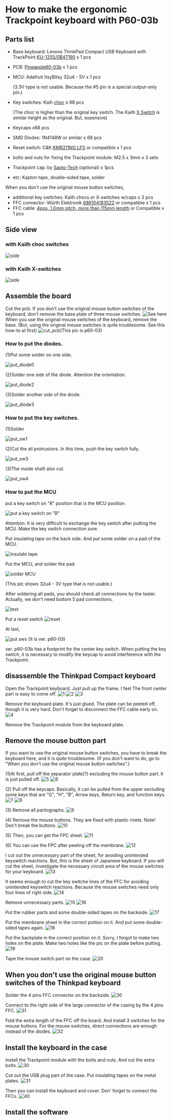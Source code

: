 # How to make the ergonomic Trackpoint keyboard with P60-03b

## Parts list
- Base keyboard: Lenovo ThinkPad Compact USB Keyboard with TrackPoint [KU-1255/0B47190](https://support.lenovo.com/us/en/solutions/pd026745-thinkpad-compact-usb-keyboard-with-trackpoint-overview-and-service-parts) x 1 pcs
- PCB: [Pineapple60-03b](https://www.etsy.com/shop/SaotoTech) x 1 pcs
- MCU: Adafruit ItsyBitsy 32u4 - 5V x 1 pcs

    (3.3V type is not usable. Because the #5 pin is a special output-only pin.)
- Key switches: Kaih [choc](https://www.kailhswitch.com/mechanical-keyboard-switches/low-profile-key-switches/linear-mechanical-keyboard-switches.html) x 68 pcs

    (The choc is higher than the original key switch. The Kailh [X Switch](https://www.kailhswitch.com/mechanical-keyboard-switches/low-profile-key-switches/thin-notebook-mechanical-key-switch.html) is similar height as the original. But, expensive)
- Keycaps x68 pcs
- SMD Diodes: 1N4148W or similar x 68 pcs
- Reset switch: C&K [KMR211NG LFS](https://www.digikey.com/en/products/detail/c-k/KMR211NG-LFS/2176494) or compatible x 1 pcs

- bolts and nuts for fixing the Trackpoint module: M2.5 x 3mm x 3 sets
- Trackpoint cap: by [Saoto-Tech](https://www.etsy.com/shop/SaotoTech) (optional) x 1pcs
- etc: Kapton tape, double-sided tape, solder 

When you don't use the original mouse button switches,
- additional key switches: Kailh chocs or X-switches w/caps x 3 pcs
- FFC connector:  	Würth Elektronik  [686104183522](https://www.digikey.jp/product-detail/en/w%C3%BCrth-elektronik/686104183522/732-11326-1-ND/7087352) or compatible x 1 pcs
- FFC cable: [4pos, 1.0mm pitch, more than 115mm length](https://www.digikey.jp/product-detail/en/molex/0152670709/WM22903-ND/4427461) or Compatible x 1 pcs

## Side view
### with Kailh choc switches
![side](pics/TP_KB_p60-03b_side.jpg)

### with Kailh X-switches
![side](pics/TP_KB_p60-03_xswitch_side.jpg)

## Assemble the board
Cut the pcb. 
If you don't use the original mouse button switches of the keyboard, don't remove the base plate of three mouse switches. 
![See here](pics/01_cut_pcb1b.jpg)
When you use the original mouse switches of the keyboard, remove the base.
(But, using the original mouse switches is quite troublesome. See this how-to at first)
![cut_pcb](pics/02_cut_pcb2.jpg)(This pic is p60-03)

### How to put the diodes.

(1)Put some solder on one side.

![put_diode0](pics/put_diode0.jpg)

(2)Solder one side of the diode. Attention the orientation.

![put_diode2](pics/put_diode2.jpg)

(3)Solder another side of the diode.

![put_diode3](pics/put_diode3.jpg)

### How to put the key switches.

(1)Solder

![put_sw1](pics/put_sw1.jpg)

(2)Cut the all protrusions. In this time, push the key switch fully.

![put_sw3](pics/put_sw3.jpg)

(3)The inside shaft also cut.

![put_sw4](pics/put_sw4.jpg)

### How to put the MCU

put a key switch on "R" position that is the MCU position.

![put a key switch on "R"](pics/03_put_R_sw.jpg)

Attention: It is very difficult to exchange the key switch after putting the MCU. Make the key switch connection sure.

Put insulating tape on the back side. And put some solder on a pad of the MCU.

![insulate tape](pics/04_put_insulate_tape.jpg)

Put the MCU, and solder the pad.

![solder MCU](pics/05_put_mcu.jpg)

(This pic shows 32u4 - 3V type that is not usable.)


After soldering all pads, you should check all connections by the tester. Actually, we don't need bottom 5 pad connections.

![test](pics/06_test_mcu.jpg)

Put a reset switch
![reset](pics/07_put_reset.jpg)


At last,

![put sws](pics/07_put_sws.jpg)
(It is ver. p60-03)

ver. p60-03b has a footprint for the center key switch. When putting the key switch, it is necessary to modify the keycap to avoid interference with the Trackpoint.

## disassemble the Thinkpad Compact keyboard

Open the Trackpoint keyboard. Just pull up the frame. I feel The front center part is easy to come off.
![1](pics/disassemble_keyboard1.jpg)
![2](pics/disassemble_keyboard2.jpg)
![3](pics/disassemble_keyboard3.jpg)

Remove the keyboard plate. It's just glued. The plate can be peeled off, though it is very hard. 
Don't forget to disconnect the FFC cable early on.
![4](pics/disassemble_keyboard4.jpg)

Remove the Trackpoint module from the keyboard plate.

## Remove the mouse button part
If you want to use the original mouse button switches, you have to break the keyboard here, and it is quite troublesome. (If you don't want to do, go to "When you don't use the original mouse button switches".)

(1)At first, pull off the separator plate(?) excluding the mouse button part. It is just pulled off. 
![5](pics/disassemble_keyboard5.jpg)
![6](pics/disassemble_keyboard6.jpg)

(2) Pull off the keycaps. Basically, it can be pulled from the upper excluding some keys that are "G", "H", "B", Arrow keys, Return key, and function keys.
![7](pics/disassemble_keyboard7.jpg)
![8](pics/disassemble_keyboard8.jpg)

(3) Remove all pantographs.
![9](pics/disassemble_keyboard9.jpg)

(4) Remove the mouse buttons. They are fixed with plastic rivets.
Note! Don't break the buttons.
![10](pics/disassemble_keyboard10.jpg)

(5) Then, you can get the FPC sheet.
![11](pics/disassemble_keyboard11.jpg)

(6) You can use the FPC after peeling off the membrane.
![12](pics/disassemble_keyboard12.jpg)

I cut out the unnecessary part of the sheet, for avoiding unintended keyswitch reactions. But, this is the sheet of Japanese keyboard. If you will cut the sheet, investigate the necessary circuit area of the mouse switches for your keyboard.
![13](pics/disassemble_keyboard13.jpg)

It seems enough to cut the key switche lines of the FFC for avoiding unintended keyswitch reactions. Because the mouse switches need only four lines of right side.
![14](pics/disassemble_keyboard14.jpg)

Remove unnecessary parts.
![15](pics/assemble_keyboard01.jpg)
![16](pics/assemble_keyboard02.jpg)

Put the rubber parts and some double-sided tapes on the backside.
![17](pics/assemble_keyboard03.jpg)

Put the membrane sheet in the correct poition on it. And put some double-sided tapes again.
![18](pics/assemble_keyboard04.jpg)

Put the backplate in the correct position on it. Sorry, I forgot to make two holes on the plate. Make two holes like the pic on the plate before putting.
![19](pics/assemble_keyboard05.jpg)

Tape the mouse switch part on the case.
![20](pics/assemble_keyboard06.jpg)


## When you don't use the original mouse button switches of the Thinkpad keyboard

Solder the 4 pins FFC connector on the backside.
![30](pics/connect_mouse_switch01.jpg)

Connect to the right side of the large connector of the casing by the 4 pins FFC.
![31](pics/connect_mouse_switch02.jpg)

Fold the extra length of the FFC off the board.
And install 3 switches for the mouse buttons. For the mouse switches, direct connections are enough instead of the diodes.
![32](pics/connect_mouse_switch03.jpg)

## Install the keyboard in the case

Install the Trackpoint module with the bolts and nuts. And cut the extra bolts.
![30](pics/assemble_keyboard10.jpg)

Cut out the USB plug part of the case.
Put insulating tapes on the metal plates.
![31](pics/assemble_keyboard11.jpg)

Then you can install the keyboard and cover.
Don' forget to connect the FFCs.
![40](pics/assemble_keyboard20.jpg)


## Install the software
